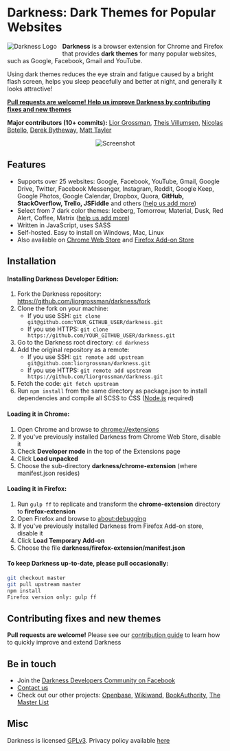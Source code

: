 # Darkness: Dark Themes for Popular Websites

<img alt="Darkness Logo" src="https://raw.githubusercontent.com/liorgrossman/darkness/master/assets/documentation/darkness-icon-48px.png?v=2" align="left" style="padding: 0 10px 5px 0; background-color: transparent">

**Darkness** is a browser extension for Chrome and Firefox that provides **dark themes** for many popular websites, such as Google, Facebook, Gmail and YouTube.

Using dark themes reduces the eye strain and fatigue caused by a bright flash screen, helps you sleep peacefully  and better at night, and generally it looks attractive!

**[Pull requests are welcome! Help us improve Darkness by contributing fixes and new themes](./CONTRIBUTING.md)**

**Major contributors (10+ commits):** [Lior Grossman](http://liorgrossman.com/), [Theis Villumsen](https://folkmann.it/), [Nicolas Botello](http://nicolasbotello.com/), [Derek Bytheway](https://github.com/derekbtw/), [Matt Tayler](https://github.com/maylortaylor)

<div style="text-align:center">
<img alt="Screenshot" src="https://raw.githubusercontent.com/liorgrossman/darkness/master/assets/documentation/darkness-screenshot.png">
</div>

## Features
* Supports over 25 websites: Google, Facebook, YouTube, Gmail, Google Drive, Twitter, Facebook Messenger, Instagram, Reddit, Google Keep, Google Photos, Google Calendar, Dropbox, Quora, **GitHub, StackOverflow, Trello, JSFiddle** and others ([help us add more](./CONTRIBUTING.md))
* Select from 7 dark color themes: Iceberg, Tomorrow, Material, Dusk, Red Alert, Coffee, Matrix ([help us add more](./CONTRIBUTING.md))
* Written in JavaScript, uses SASS
* Self-hosted. Easy to install on Windows, Mac, Linux
* Also available on [Chrome Web Store](https://chrome.google.com/webstore/detail/darkness-beautiful-dark-t/imilbobhamcfahccagbncamhpnbkaenm) and [Firefox Add-on Store](https://addons.mozilla.org/en-US/firefox/addon/darkness-dark-themes/)



## Installation
####  Installing Darkness Developer Edition:
1. Fork the Darkness repository: https://github.com/liorgrossman/darkness/fork
1. Clone the fork on your machine:
	* If you use SSH: `git clone git@github.com:YOUR_GITHUB_USER/darkness.git`
 	* If you use HTTPS: `git clone https://github.com/YOUR_GITHUB_USER/darkness.git`
1. Go to the Darkness root directory: `cd darkness`
1. Add the original repository as a remote:
	* If you use SSH: `git remote add upstream git@github.com:liorgrossman/darkness.git`
 	* If you use HTTPS: `git remote add upstream https://github.com/liorgrossman/darkness.git`
1. Fetch the code: `git fetch upstream`
1. Run `npm install` from the same directory as package.json to install dependencies and compile all SCSS to CSS ([Node.js](https://nodejs.org/) required)

#### Loading it in Chrome:
1. Open Chrome and browse to [chrome://extensions](chrome://extensions)
1. If you've previously installed Darkness from Chrome Web Store, disable it
1. Check **Developer mode** in the top of the Extensions page
1. Click **Load unpacked**
1. Choose the sub-directory **darkness/chrome-extension** (where manifest.json resides)

#### Loading it in Firefox:
1. Run `gulp ff` to replicate and transform the **chrome-extension** directory to **firefox-extension**
1. Open Firefox and browse to [about:debugging](about:debugging)
1. If you've previously installed Darkness from Firefox Add-on store, disable it
1. Click **Load Temporary Add-on**
1. Choose the file **darkness/firefox-extension/manifest.json**

#### To keep Darkness up-to-date, please pull occasionally:
```bash
git checkout master
git pull upstream master
npm install
Firefox version only: gulp ff
```

## Contributing fixes and new themes
**Pull requests are welcome!**
Please see our [contribution guide](./CONTRIBUTING.md) to learn how to quickly improve and extend Darkness


## Be in touch
* Join the [Darkness Developers Community on Facebook](https://www.facebook.com/groups/darkness-developers)
* [Contact us](https://darkness.app/contact/)
* Check out our other projects: [Openbase](https://openbase.io/), [Wikiwand](https://www.wikiwand.com/), [BookAuthority](https://bookauthority.org/), [The Master List](https://themasterlist.org/) 

##  Misc
Darkness is licensed [GPLv3](./LICENSE). Privacy policy available [here](https://darkness.app/privacy/darkness-privacy-policy.pdf)
